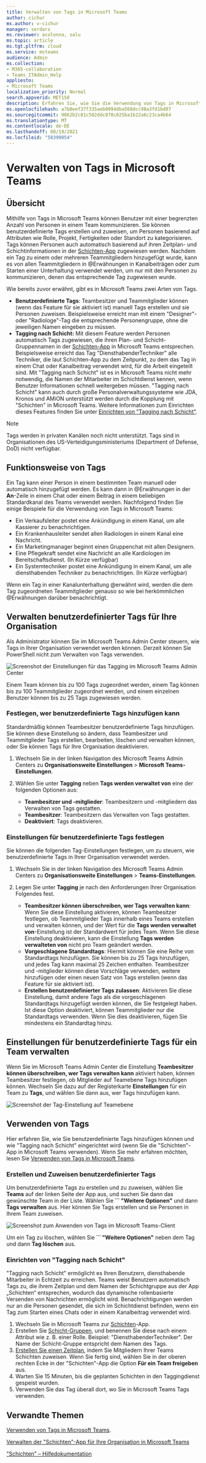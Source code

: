 ```yaml
---
title: Verwalten von Tags in Microsoft Teams
author: cichur
ms.author: v-cichur
manager: serdars
ms.reviewer: acolonna, salu
ms.topic: article
ms.tgt.pltfrm: cloud
ms.service: msteams
audience: Admin
ms.collection:
- M365-collaboration
- Teams_ITAdmin_Help
appliesto:
- Microsoft Teams
localization_priority: Normal
search.appverid: MET150
description: Erfahren Sie, wie Sie die Verwendung von Tags in Microsoft Teams in Ihrer Organisation verwalten können.
ms.openlocfilehash: a7b0eef37f335aeb0094dba568dcc98a3fd1bd07
ms.sourcegitcommit: 9062b2c81c582ddc878c825ba1b22a6c23ca4b64
ms.translationtype: MT
ms.contentlocale: de-DE
ms.lasthandoff: 08/19/2021
ms.locfileid: "58399054"
---
```

# <a name="manage-tags-in-microsoft-teams"></a>Verwalten von Tags in Microsoft Teams

## <a name="overview"></a>Übersicht

Mithilfe von Tags in Microsoft Teams können Benutzer mit einer begrenzten Anzahl von Personen in einem Team kommunizieren. Sie können benutzerdefinierte Tags erstellen und zuweisen, um Personen basierend auf Attributen wie Rolle, Projekt, Fertigkeiten oder Standort zu kategorisieren. Tags können Personen auch automatisch basierend auf ihren Zeitplan- und Schichtinformationen in der [Schichten-App](https://support.microsoft.com/office/apps-and-services-cc1fba57-9900-4634-8306-2360a40c665b?#PickTab=Shifts) zugewiesen werden. Nachdem ein Tag zu einem oder mehreren Teammitgliedern hinzugefügt wurde, kann es von allen Teammitgliedern in @Erwähnungen in Kanalbeiträgen oder zum Starten einer Unterhaltung verwendet werden, um nur mit den Personen zu kommunizieren, denen das entsprechende Tag zugewiesen wurde.

Wie bereits zuvor erwähnt, gibt es in Microsoft Teams zwei Arten von Tags.

- **Benutzerdefinierte Tags**: Teambesitzer und Teammitglieder können (wenn das Feature für sie aktiviert ist) manuell Tags erstellen und sie Personen zuweisen. Beispielsweise erreicht man mit einem "Designer"- oder "Radiologe"-Tag die entsprechende Personengruppe, ohne die jeweiligen Namen eingeben zu müssen.
- **Tagging nach Schicht:** Mit diesem Feature werden Personen automatisch Tags zugewiesen, die ihren Plan- und Schicht-Gruppennamen in der [Schichten-App](https://support.microsoft.com/office/get-started-in-shifts-5f3e30d8-1821-4904-be26-c3cd25a497d6#bkmk_openshiftsappdesktop) in Microsoft Teams entsprechen. Beispielsweise erreicht das Tag "DiensthabenderTechniker" alle Techniker, die laut Schichten-App zu dem Zeitpunkt, zu dem das Tag in einem Chat oder Kanalbeitrag verwendet wird, für die Arbeit eingeteilt sind. Mit "Tagging nach Schicht" ist es in Microsoft Teams nicht mehr notwendig, die Namen der Mitarbeiter im Schichtdienst kennen, wenn Benutzer Informationen schnell weitergeben müssen. "Tagging nach Schicht" kann auch durch große Personalverwaltungssysteme wie JDA, Kronos und AMiON unterstützt werden durch die Kopplung mit "Schichten" in Microsoft Teams. Weitere Informationen zum Einrichten dieses Features finden Sie unter [Einrichten von "Tagging nach Schicht"](#set-up-tagging-by-shift).

> [!NOTE]
> Tags werden in privaten Kanälen noch nicht unterstützt. Tags sind in Organisationen des US-Verteidigungsministeriums (Department of Defense, DoD) nicht verfügbar. 

## <a name="how-tags-work"></a>Funktionsweise von Tags

Ein Tag kann einer Person in einem bestimmten Team manuell oder automatisch hinzugefügt werden. Es kann dann in @Erwähnungen in der **An**-Zeile in einem Chat oder einem Beitrag in einem beliebigen Standardkanal des Teams verwendet werden. Nachfolgend finden Sie einige Beispiele für die Verwendung von Tags in Microsoft Teams:

- Ein Verkaufsleiter postet eine Ankündigung in einem Kanal, um alle Kassierer zu benachrichtigen.
- Ein Krankenhausleiter sendet allen Radiologen in einem Kanal eine Nachricht.
- Ein Marketingmanager beginnt einen Gruppenchat mit allen Designern.
- Eine Pflegekraft sendet eine Nachricht an alle Kardiologen im Bereitschaftsdienst. (In Kürze verfügbar)
- Ein Systemtechniker postet eine Ankündigung in einem Kanal, um alle diensthabenden Techniker zu benachrichtigen. (In Kürze verfügbar)

Wenn ein Tag in einer Kanalunterhaltung @erwähnt wird, werden die dem Tag zugeordneten Teammitglieder genauso so wie bei herkömmlichen @Erwähnungen darüber benachrichtigt.

## <a name="manage-custom-tags-for-your-organization"></a>Verwalten benutzerdefinierter Tags für Ihre Organisation

Als Administrator können Sie im Microsoft Teams Admin Center steuern, wie Tags in Ihrer Organisation verwendet werden können. Derzeit können Sie PowerShell nicht zum Verwalten von Tags verwenden.

![Screenshot der Einstellungen für das Tagging im Microsoft Teams Admin Center](media/manage-tags-admin-settings.png)

Einem Team können bis zu 100 Tags zugeordnet werden, einem Tag können bis zu 100 Teammitglieder zugeordnet werden, und einem einzelnen Benutzer können bis zu 25 Tags zugewiesen werden. 

### <a name="set-who-can-add-custom-tags"></a>Festlegen, wer benutzerdefinierte Tags hinzufügen kann

Standardmäßig können Teambesitzer benutzerdefinierte Tags hinzufügen. Sie können diese Einstellung so ändern, dass Teambesitzer und Teammitglieder Tags erstellen, bearbeiten, löschen und verwalten können, oder Sie können Tags für Ihre Organisation deaktivieren.

1. Wechseln Sie in der linken Navigation des Microsoft Teams Admin Centers zu **Organisationsweite Einstellungen** > **Microsoft Teams-Einstellungen**.
2. Wählen Sie unter **Tagging** neben **Tags werden verwaltet von** eine der folgenden Optionen aus:

    - **Teambesitzer und -mitglieder**: Teambesitzern und -mitgliedern das Verwalten von Tags gestatten.
    - **Teambesitzer**: Teambesitzern das Verwalten von Tags gestatten.
    - **Deaktiviert**: Tags deaktivieren.

### <a name="configure-custom-tags-settings"></a>Einstellungen für benutzerdefinierte Tags festlegen

Sie können die folgenden Tag-Einstellungen festlegen, um zu steuern, wie benutzerdefinierte Tags in Ihrer Organisation verwendet werden.

1. Wechseln Sie in der linken Navigation des Microsoft Teams Admin Centers zu **Organisationsweite Einstellungen** > **Teams-Einstellungen**.
2. Legen Sie unter **Tagging** je nach den Anforderungen Ihrer Organisation Folgendes fest.

    - **Teambesitzer können überschreiben, wer Tags verwalten kann**: Wenn Sie diese Einstellung aktivieren, können Teambesitzer festlegen, ob Teammitglieder Tags innerhalb eines Teams erstellen und verwalten können, und der Wert für die **Tags werden verwaltet von**-Einstellung ist der Standardwert für jedes Team. Wenn Sie diese Einstellung deaktivieren, kann die Einstellung **Tags werden verwalteten von** nicht pro Team geändert werden.
    - **Vorgeschlagene Standardtags**: Hiermit können Sie eine Reihe von Standardtags hinzufügen. Sie können bis zu 25 Tags hinzufügen, und jedes Tag kann maximal 25 Zeichen enthalten. Teambesitzer und -mitglieder können diese Vorschläge verwenden, weitere hinzufügen oder einen neuen Satz von Tags erstellen (wenn das Feature für sie aktiviert ist).
    - **Erstellen benutzerdefinierter Tags zulassen**: Aktivieren Sie diese Einstellung, damit andere Tags als die vorgeschlagenen Standardtags hinzugefügt werden können, die Sie festgelegt haben. Ist diese Option deaktiviert, können Teammitglieder nur die Standardtags verwenden. Wenn Sie dies deaktivieren, fügen Sie mindestens ein Standardtag hinzu.

## <a name="manage-custom-tags-settings-for-a-team"></a>Einstellungen für benutzerdefinierte Tags für ein Team verwalten

Wenn Sie im Microsoft Teams Admin Center die Einstellung **Teambesitzer können überschreiben, wer Tags verwalten kann** aktiviert haben, können Teambesitzer festlegen, ob Mitglieder auf Teamebene Tags hinzufügen können. Wechseln Sie dazu auf der Registerkarte **Einstellungen** für ein Team zu **Tags**, und wählen Sie dann aus, wer Tags hinzufügen kann.

![Screenshot der Tag-Einstellung auf Teamebene](media/manage-tags-team-settings.png)

## <a name="use-tags"></a>Verwenden von Tags

Hier erfahren Sie, wie Sie benutzerdefinierte Tags hinzufügen können und wie "Tagging nach Schicht" eingerichtet wird (wenn Sie die "Schichten"-App in Microsoft Teams verwenden). Wenn Sie mehr erfahren möchten, lesen Sie [Verwenden von Tags in Microsoft Teams](https://support.office.com/article/using-tags-in-teams-667bd56f-32b8-4118-9a0b-56807c96d91e).

### <a name="create-and-assign-custom-tags"></a>Erstellen und Zuweisen benutzerdefinierter Tags

Um benutzerdefinierte Tags zu erstellen und zu zuweisen, wählen Sie **Teams** auf der linken Seite der App aus, und suchen Sie dann das gewünschte Team in der Liste. Wählen Sie **˙˙˙ "Weitere Optionen"** und dann **Tags verwalten** aus. Hier können Sie Tags erstellen und sie Personen in Ihrem Team zuweisen.

![Screenshot zum Anwenden von Tags im Microsoft Teams-Client  ](media/manage-tags-teams.png)

Um ein Tag zu löschen, wählen Sie **˙˙˙ "Weitere Optionen"** neben dem Tag und dann **Tag löschen** aus.

### <a name="set-up-tagging-by-shift"></a>Einrichten von "Tagging nach Schicht"

"Tagging nach Schicht" ermöglicht es Ihren Benutzern, diensthabende Mitarbeiter in Echtzeit zu erreichen. Teams weist Benutzern automatisch Tags zu, die ihrem Zeitplan und dem Namen der Schichtgruppe aus der App „Schichten“ entsprechen, wodurch das dynamische rollenbasierte Versenden von Nachrichten ermöglicht wird. Benachrichtigungen werden nur an die Personen gesendet, die sich im Schichtdienst befinden, wenn ein Tag zum Starten eines Chats oder in einem Kanalbeitrag verwendet wird. 

1. Wechseln Sie in Microsoft Teams zur [Schichten](https://support.microsoft.com/office/get-started-in-shifts-5f3e30d8-1821-4904-be26-c3cd25a497d6#bkmk_openshiftsappdesktop)-App.
2. Erstellen Sie [Schicht-Gruppen](https://support.microsoft.com/office/fill-out-a-schedule-in-shifts-2d58df9b-1c6c-4c84-b0c3-835de7ad13ea#bkmk_organizeshiftsbygroup), und benennen Sie diese nach einem Attribut wie z. B. einer Rolle. Beispiel: "DiensthabenderTechniker". Der Name der Schicht-Gruppe entspricht dem Namen des Tags.
3. [Erstellen Sie einen Zeitplan](https://support.microsoft.com/office/fill-out-a-schedule-in-shifts-2d58df9b-1c6c-4c84-b0c3-835de7ad13ea), indem Sie Mitgliedern Ihrer Teams Schichten zuweisen. Wenn Sie fertig sind, wählen Sie in der oberen rechten Ecke in der "Schichten"-App die Option **Für ein Team freigeben** aus.
4. Warten Sie 15 Minuten, bis die geplanten Schichten in den Taggingdienst gespeist wurden.
5. Verwenden Sie das Tag überall dort, wo Sie in Microsoft Teams Tags verwenden.

## <a name="related-topics"></a>Verwandte Themen

[Verwenden von Tags in Microsoft Teams](https://support.office.com/article/using-tags-in-teams-667bd56f-32b8-4118-9a0b-56807c96d91e).

[Verwalten der "Schichten"-App für Ihre Organisation in Microsoft Teams](expand-teams-across-your-org/shifts/manage-the-shifts-app-for-your-organization-in-teams.md)

["Schichten" – Hilfedokumentation](https://support.microsoft.com/office/apps-and-services-cc1fba57-9900-4634-8306-2360a40c665b)
